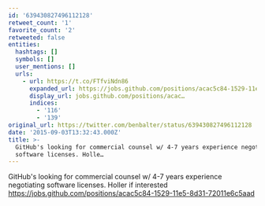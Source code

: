 ```yaml
---
id: '639430827496112128'
retweet_count: '1'
favorite_count: '2'
retweeted: false
entities:
  hashtags: []
  symbols: []
  user_mentions: []
  urls:
    - url: https://t.co/FTfviNdn86
      expanded_url: https://jobs.github.com/positions/acac5c84-1529-11e5-8d31-72011e6c5aad
      display_url: jobs.github.com/positions/acac…
      indices:
        - '116'
        - '139'
original_url: https://twitter.com/benbalter/status/639430827496112128
date: '2015-09-03T13:32:43.000Z'
title: >-
  GitHub's looking for commercial counsel w/ 4-7 years experience negotiating
  software licenses. Holle…
---
```


GitHub's looking for commercial counsel w/ 4-7 years experience negotiating software licenses. Holler if interested https://jobs.github.com/positions/acac5c84-1529-11e5-8d31-72011e6c5aad